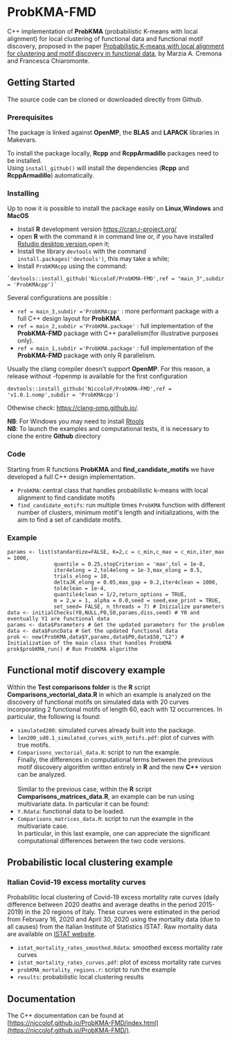 # ProbKMA-FMD

C++ implementation of **ProbKMA** (probabilistic K-means with local alignment) for local clustering of functional data and functional motif discovery, proposed in the paper [Probabilistic K-means with local alignment for clustering and motif discovery in functional data](https://doi.org/10.1080/10618600.2022.2156522), by Marzia A. Cremona and Francesca Chiaromonte. 

## Getting Started
The source code can be cloned or downloaded directly from Github.

### Prerequisites

The package is linked against **OpenMP**, the **BLAS** and **LAPACK** libraries in Makevars.

To install the package locally, **Rcpp** and **RcppArmadillo** packages need to be installed.\
Using ```install_github()``` will install the dependencies (**Rcpp** and **RcppArmadillo**) automatically.

### Installing
Up to now it is possible to install the package easily on **Linux**,**Windows** and **MacOS**
- Install **R** development version https://cran.r-project.org/
- open **R** with the command `R` in command line or, if you have installed [Rstudio desktop version](https://posit.co/download/rstudio-desktop/),open it;
- Install the library `devtools` with the command `install.packages('devtools')`, this may take a while;
- Install `ProbKMAcpp` using the command: 
```
`devtools::install_github('NiccoloF/ProbKMA-FMD',ref = "main_3",subdir = 'ProbKMAcpp')`
```

Several configurations are possible :
- `ref = main_3,subdir ='ProbKMAcpp'` : more performant package with a full C++ design layout for **ProbKMA**.
- `ref = main_2,subdir ='ProbKMA.package'` : full implementation of the **ProbKMA-FMD** package with C++ parallelism(for illustrative purposes only).
- `ref = main_1,subdir ='ProbKMA.package'` : full implementation of the **ProbKMA-FMD** package with only R parallelism.

Usually the clang compiler doesn't support **OpenMP**. For this reason, a release without -fopenmp is available for the first configuration
```
devtools::install_github('NiccoloF/ProbKMA-FMD',ref = 'v1.0.1.nomp',subdir = 'ProbKMAcpp')
```
Othewise check: https://clang-omp.github.io/. 

**NB**: For Windows you may need to install [Rtools](https://cran.r-project.org/bin/windows/Rtools/)\
**NB**: To launch the examples and computational tests, it is necessary to clone the entire **Github** directory

### Code

Starting from R functions **ProbKMA** and **find_candidate_motifs** we have developed a full C++ design implementation.
- `ProbKMA`: central class that handles probabilistic k-means with local alignment to find candidate motifs
- `find_candidate_motifs`: run multiple times `ProbKMA` function with different number of clusters, minimum motif's length and initializations, with the aim to find a set of candidate motifs.

### Example

```
params <- list(standardize=FALSE, K=2,c = c_min,c_max = c_min,iter_max = 1000,
               quantile = 0.25,stopCriterion = 'max',tol = 1e-8,
               iter4elong = 2,tol4elong = 1e-3,max_elong = 0.5,
               trials_elong = 10,
               deltaJK_elong = 0.05,max_gap = 0.2,iter4clean = 1000,
               tol4clean = 1e-4,
               quantile4clean = 1/2,return_options = TRUE,
               m = 2,w = 1, alpha = 0.0,seed = seed,exe_print = TRUE, 
               set_seed= FALSE, n_threads = 7) # Inizialize parameters
data <- initialChecks(Y0,NULL,P0,S0,params,diss,seed) # Y0 and eventually Y1 are functional data 
params <- data$Parameters # Get the updated parameters for the problem
data <- data$FuncData # Get the updated functional data 
prok <- new(ProbKMA,data$Y,params,data$P0,data$S0,"L2") # Initialization of the main class that handles ProbKMA
prok$probKMA_run() # Run ProbKMA algorithm 
```

## Functional motif discovery example
Within the **Test comparisons folder** is the **R** script **Comparisons_vectorial_data.R** in which an example is analyzed on the 
discovery of functional motifs on simulated data with 20 curves incorporating 2 functional motifs of length 60, each with 12 occurrences.
In particular, the following is found:
- `simulated200`: simulated curves already built into the package. 
- `len200_sd0.1_simulated_curves_with_motifs.pdf`: plot of curves with true motifs.
- `Comparisons_vectorial_data.R`: script to run the example. \
Finally, the differences in computational terms between the previous motif discovery algorithm written entirely in **R** and the new **C++** version can be analyzed.<br>
<br> Similar to the previous case, within the **R** script **Comparisons_matrices_data.R**, an example can be run using multivariate data. 
In particular it can be found: 
- `Y.Rdata`: functional data to be loaded.
- `Comparisons_matrices_data.R`: script to run the example in the multivariate case.\
In particular, in this last example, one can appreciate the significant computational differences between the two code versions. 



## Probabilistic local clustering example

### Italian Covid-19 excess mortality curves
Probabilitic local clustering of Covid-19 excess mortality rate curves (daily difference between 2020 deaths and average deaths in the period 2015-2019) in the 20 regions of Italy. These curves were estimated in the period from February 16, 2020 and April 30, 2020 using the mortality data (due to all causes) from the Italian Institute of Statistics ISTAT. Raw mortality data are available on [ISTAT website](https://www.istat.it/it/files/2020/03/Dataset-decessi-comunali-giornalieri-e-tracciato-record-4giugno.zip).
- `istat_mortality_rates_smoothed.Rdata`: smoothed excess mortality rate curves
- `istat_mortality_rates_curves.pdf`: plot of excess mortality rate curves
- `probKMA_mortality_regions.r`: script to run the example
- `results`: probabilistic local clustering results

## Documentation

The C++ documentation can be found at [https://niccolof.github.io/ProbKMA-FMD/index.html](https://niccolof.github.io/ProbKMA-FMD/).
